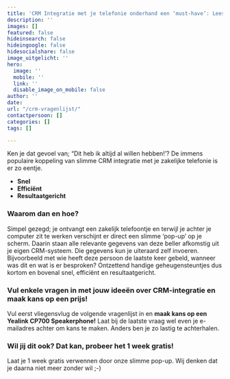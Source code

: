 ```yaml
---
title: 'CRM Integratie met je telefonie onderhand een ‘must-have’: Lees hier waarom..'
description: ''
images: []
featured: false
hideinsearch: false
hideingoogle: false
hidesocialshare: false
image_uitgelicht: ''
hero:
  image: ''
  mobile: ''
  link: ''
  disable_image_on_mobile: false
author: ''
date: 
url: "/crm-vragenlijst/"
contactpersoon: []
categories: []
tags: []

---
```

Ken je dat gevoel van; “Dit heb ik altijd al willen hebben!’? De immens populaire koppeling van slimme CRM integratie met je zakelijke telefonie is er zo eentje.

* **Snel**
* **Efficiënt**
* **Resultaatgericht**

### Waarom dan en hoe?

Simpel gezegd; je ontvangt een zakelijk telefoontje en terwijl je achter je computer zit te werken verschijnt er direct een slimme ‘pop-up’ op je scherm. Daarin staan alle relevante gegevens van deze beller afkomstig uit je eigen CRM-systeem. Die gegevens kun je uiteraard zelf invoeren. Bijvoorbeeld met wie heeft deze persoon de laatste keer gebeld, wanneer was dit en wat is er besproken? Ontzettend handige geheugensteuntjes dus kortom en bovenal snel, efficiënt en resultaatgericht.

### Vul enkele vragen in met jouw ideeën over CRM-integratie en maak kans op een prijs!

Vul eerst vliegensvlug de volgende vragenlijst in en **maak kans op een Yealink CP700 Speakerphone!** Laat bij de laatste vraag wel even je e-mailadres achter om kans te maken. Anders ben je zo lastig te achterhalen.

### Wil jij dit ook? Dat kan, probeer het 1 week gratis!

Laat je 1 week gratis verwennen door onze slimme pop-up. Wij denken dat je daarna niet meer zonder wil ;-)
